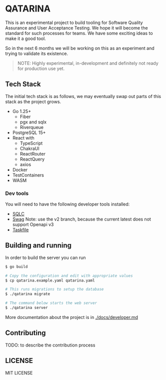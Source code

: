 QATARINA
========

This is an experimental project to build tooling for Software Quality Assurance and User Acceptance Testing.
We hope it will become the standard for such processes for teams.
We have some exciting ideas to make it a good tool.

So in the next 6 months we will be working on this as an experiment and trying to validate its existence.

> NOTE: Highly experimental, in-development and definitely not ready for production use yet.

## Tech Stack

The initial tech stack is as follows, we may eventually swap out parts of this stack as the project grows.

- Go 1.25+
  - Fiber
  - pgx and sqlx
  - Riverqueue
- PostgreSQL 15+
- React with
  - TypeScript
  - ChakraUI
  - ReactRouter
  - ReactQuery
  - axios
- Docker
- TestContainers
- WASM

### Dev tools

You will need to have the following developer tools installed:

- [SQLC](https://sqlc.dev)
- [Swag](https://github.com/swaggo/swag) Note: use the v2 branch, because the current latest does not support Openapi v3
- [Taskfile](https://taskfile.dev)


## Building and running

In order to build the server you can run

```sh
$ go build

# Copy the configuration and edit with appropriate values
$ cp qatarina.example.yaml qatarina.yaml

# This runs migrations to setup the database
$ ./qatarina migrate

# The command below starts the web server
$ ./qatarina server
```

More documentation about the project is in [./docs/developer.md](./docs/developer.md)

## Contributing

TODO: to describe the contribution process

## LICENSE

MIT LICENSE

